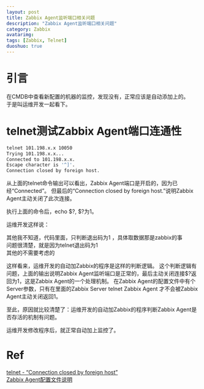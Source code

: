 ```yaml
---
layout: post
title: Zabbix Agent监听端口相关问题
description: "Zabbix Agent监听端口相关问题"
category: Zabbix
avatarimg: 
tags: [Zabbix, Telnet]
duoshuo: true
---
```


# 引言
在CMDB中查看新配置的机器的监控，发现没有，正常应该是自动添加上的。  
于是叫运维开发一起看下。

# telnet测试Zabbix Agent端口连通性

```bash
telnet 101.198.x.x 10050
Trying 101.198.x.x...
Connected to 101.198.x.x.
Escape character is '^]'.
Connection closed by foreign host.
```    

从上面的telnet命令输出可以看出，Zabbix Agent端口是开启的，因为已经“Connected”。
但最后的“Connection closed by foreign host.”说明Zabbix Agent主动关闭了此次连接。


执行上面的命令后，echo $?, $?为1。

运维开发这样说：
>
其他我不知道，代码里面，只判断退出码为1  ，具体取数据那是zabbix的事  
问题很清楚，就是因为telnet退出码为1  
其他的不需要考虑的  

这样看来，运维开发的自动加Zabbix的程序是这样的判断逻辑。
这个判断逻辑有问题，上面的输出说明Zabbix Agent监听端口是正常的，最后主动关闭连接$?返回为1，这是Zabbix Agent的一个处理机制。
在Zabbix Agent的配置文件中有个Server参数，只有在里面的Zabbix Server telnet Zabbix Agent 才不会被Zabbix Agent主动关闭返回1。

至此，原因就比较清楚了：运维开发的自动加Zabbix的程序判断Zabbix Agent是否存活的机制有问题。

运维开发修改程序后，就正常自动加上监控了。

# Ref
[telnet - “Connection closed by foreign host”](http://unix.stackexchange.com/questions/213364/telnet-connection-closed-by-foreign-host)  
[Zabbix Agent配置文件说明](http://jaminzhang.github.io/linux/zabbix-agentd-config/)  







